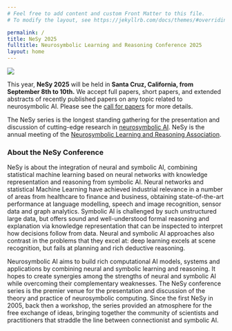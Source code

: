 ```yaml
---
# Feel free to add content and custom Front Matter to this file.
# To modify the layout, see https://jekyllrb.com/docs/themes/#overriding-theme-defaults

permalink: /
title: NeSy 2025
fulltitle: Neurosymbolic Learning and Reasoning Conference 2025
layout: home
---
```



![](assets/img/banner_nesy.png)

This year, **NeSy 2025** will be held in **Santa Cruz, California, from September 8th to 10th.** We accept full papers, short papers, and extended abstracts of recently published papers on any topic related to neurosymbolic AI. Please see the [call for papers](/call-for-papers/) for more details.

The NeSy series is the longest standing gathering for the presentation and discussion of cutting-edge research in [neurosymbolic AI](http://www.neural-symbolic.org/). NeSy is the annual meeting of the [Neurosymbolic Learning and Reasoning Association](https://nesyconf.org).

### About the NeSy Conference 
NeSy is about the integration of neural and symbolic AI, combining statistical machine learning based on neural networks with knowledge representation and reasoning from symbolic AI. 
Neural networks and statistical Machine Learning have achieved industrial relevance in a number of areas from healthcare to finance and business, obtaining state-of-the-art performance at language modelling, speech and image recognition, sensor data and graph analytics. Symbolic AI is challenged by such unstructured large data, but offers sound and well-understood formal reasoning and explanation via knowledge representation that can be inspected to interpret how decisions follow from data. Neural and symbolic AI approaches also contrast in the problems that they excel at: deep learning excels at scene recognition, but fails at planning and rich deductive reasoning.

Neurosymbolic AI aims to build rich computational AI models, systems and applications by combining neural and symbolic learning and reasoning. It hopes to create synergies among the strengths of neural and symbolic AI while overcoming their complementary weaknesses. The NeSy conference series is the premier venue for the presentation and discussion of the theory and practice of neurosymbolic computing. Since the first NeSy in 2005, back then a workshop, the series provided an atmosphere for the free exchange of ideas, bringing together the community of scientists and practitioners that straddle the line between connectionist and symbolic AI. 
